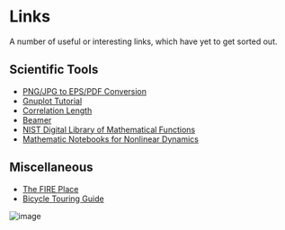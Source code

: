 Links
=====

A number of useful or interesting links, which have yet to get sorted
out.

Scientific Tools
----------------

-   [PNG/JPG to EPS/PDF Conversion](http://www.tlhiv.org/rast2vec/)
-   [Gnuplot Tutorial](http://www.duke.edu/~hpgavin/gnuplot.html)
-   [Correlation
    Length](http://staff.science.nus.edu.sg/~parwani/c1/node52.html)
-   [Beamer](http://www.math.umbc.edu/~rouben/beamer/)
-   [NIST Digital Library of Mathematical
    Functions](http://dlmf.nist.gov)
-   [Mathematic Notebooks for Nonlinear
    Dynamics](http://www.ekayasolutions.com/UCDMath/NLDApplications.php)

Miscellaneous
-------------

-   [The FIRE Place](http://fire.pppl.gov)
-   [Bicycle Touring
    Guide](http://www.bicycletouring101.com/TableOfContents.htm)

![image](images/Waterfall.jpg)
